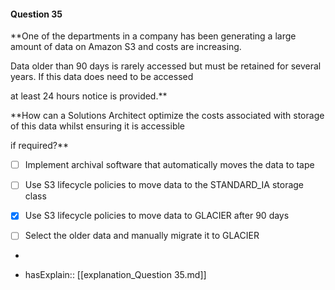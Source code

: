 #### Question  35


**One of the departments in a company has been generating a large amount of data on Amazon S3 and costs are increasing.

Data older than 90 days is rarely accessed but must be retained for several years. If this data does need to be accessed

at least 24 hours notice is provided.**


**How can a Solutions Architect optimize the costs associated with storage of this data whilst ensuring it is accessible

if required?**


- [ ] Implement archival software that automatically moves the data to tape


- [ ] Use S3 lifecycle policies to move data to the STANDARD_IA storage class


- [x] Use S3 lifecycle policies to move data to GLACIER after 90 days


- [ ] Select the older data and manually migrate it to GLACIER


*

- hasExplain:: [[explanation_Question  35.md]]